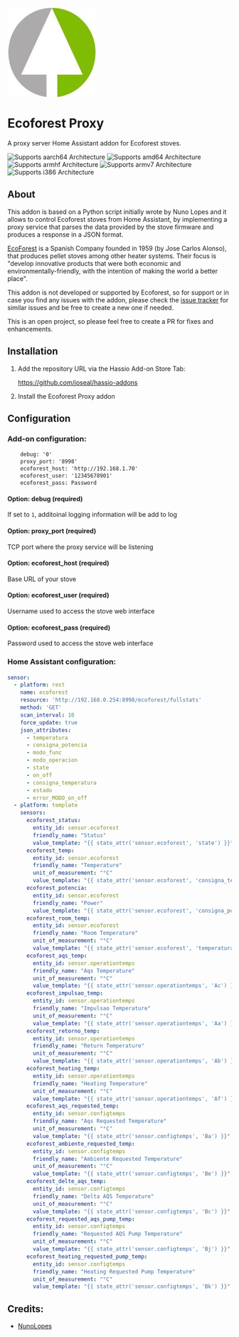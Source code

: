 ![Logo][logo]

# Ecoforest Proxy
A proxy server Home Assistant addon for Ecoforest stoves.

![Supports aarch64 Architecture][aarch64-shield] ![Supports amd64 Architecture][amd64-shield] ![Supports armhf Architecture][armhf-shield] ![Supports armv7 Architecture][armv7-shield] ![Supports i386 Architecture][i386-shield]

## About
This addon is based on a Python script initially wrote by Nuno Lopes and it allows to control Ecoforest stoves from Home Assistant, by implementing a proxy service that parses the data provided by the stove firmware and produces a response in a JSON format.

[EcoForest][ecoforest] is a Spanish Company founded in 1959 (by Jose Carlos Alonso), that produces pellet stoves among other heater systems. Their focus is "develop innovative products that were both economic and environmentally-friendly, with the intention of making the world a better place".

This addon is not developed or supported by Ecoforest, so for support or in case you find any issues with the addon, please check the [issue tracker][issue] for similar issues and be free to create a new one if needed.

This is an open project, so please feel free to create a PR for fixes and enhancements.

## Installation
1. Add the repository URL via the Hassio Add-on Store Tab:

   https://github.com/joseal/hassio-addons

2. Install the Ecoforest Proxy addon

## Configuration

### Add-on configuration:

        debug: '0'
        proxy_port: '8998'
        ecoforest_host: 'http://192.168.1.70'
        ecoforest_user: '12345678901'
        ecoforest_pass: Password

#### Option: debug (required)

If set to `1`, additoinal logging information will be add to log 

#### Option: proxy_port (required)

TCP port where the proxy service will be listening 

#### Option: ecoforest_host (required)

Base URL of your stove

#### Option: ecoforest_user (required)

Username used to access the stove web interface

#### Option: ecoforest_pass (required)

Password used to access the stove web interface


### Home Assistant configuration:

```yaml
sensor:
  - platform: rest
    name: ecoforest
    resource: 'http://192.168.0.254:8998/ecoforest/fullstats'
    method: 'GET'
    scan_interval: 10
    force_update: true
    json_attributes:
      - temperatura
      - consigna_potencia
      - modo_func
      - modo_operacion
      - state
      - on_off
      - consigna_temperatura
      - estado
      - error_MODO_on_off
  - platform: template
    sensors:
      ecoforest_status:
        entity_id: sensor.ecoforest
        friendly_name: "Status"
        value_template: "{{ state_attr('sensor.ecoforest', 'state') }}"
      ecoforest_temp:
        entity_id: sensor.ecoforest
        friendly_name: "Temperature"
        unit_of_measurement: "°C"
        value_template: "{{ state_attr('sensor.ecoforest', 'consigna_temperatura') }}"
      ecoforest_potencia:
        entity_id: sensor.ecoforest
        friendly_name: "Power"
        value_template: "{{ state_attr('sensor.ecoforest', 'consigna_potencia') }}"
      ecoforest_room_temp:
        entity_id: sensor.ecoforest
        friendly_name: "Room Temperature"
        unit_of_measurement: "°C"
        value_template: "{{ state_attr('sensor.ecoforest', 'temperatura') }}"
      ecoforest_aqs_temp:
        entity_id: sensor.operationtemps
        friendly_name: "Aqs Temperature"
        unit_of_measurement: "°C"
        value_template: "{{ state_attr('sensor.operationtemps', 'Ac') }}"
      ecoforest_impulsao_temp:
        entity_id: sensor.operationtemps
        friendly_name: "Impulsao Temperature"
        unit_of_measurement: "°C"
        value_template: "{{ state_attr('sensor.operationtemps', 'Aa') }}"
      ecoforest_retorno_temp:
        entity_id: sensor.operationtemps
        friendly_name: "Return Temperature"
        unit_of_measurement: "°C"
        value_template: "{{ state_attr('sensor.operationtemps', 'Ab') }}"
      ecoforest_heating_temp:
        entity_id: sensor.operationtemps
        friendly_name: "Heating Temperature"
        unit_of_measurement: "°C"
        value_template: "{{ state_attr('sensor.operationtemps', 'Af') }}"
      ecoforest_aqs_requested_temp:
        entity_id: sensor.configtemps
        friendly_name: "Aqs Requested Temperature"
        unit_of_measurement: "°C"
        value_template: "{{ state_attr('sensor.configtemps', 'Ba') }}"
      ecoforest_ambiente_requested_temp:
        entity_id: sensor.configtemps
        friendly_name: "Ambiente Requested Temperature"
        unit_of_measurement: "°C"
        value_template: "{{ state_attr('sensor.configtemps', 'Be') }}"
      ecoforest_delte_aqs_temp:
        entity_id: sensor.configtemps
        friendly_name: "Delta AQS Temperature"
        unit_of_measurement: "°C"
        value_template: "{{ state_attr('sensor.configtemps', 'Bc') }}"
      ecoforest_requested_aqs_pump_temp:
        entity_id: sensor.configtemps
        friendly_name: "Requested AQS Pump Temperature"
        unit_of_measurement: "°C"
        value_template: "{{ state_attr('sensor.configtemps', 'Bj') }}"
      ecoforest_heating_requested_pump_temp:
        entity_id: sensor.configtemps
        friendly_name: "Heating Requested Pump Temperature"
        unit_of_measurement: "°C"
        value_template: "{{ state_attr('sensor.configtemps', 'Bk') }}"
```
## Credits:

- [NunoLopes][nuno]

[logo]: https://github.com/joseal/hassio-addons/raw/master/ecoforest-proxy/icon.png
[aarch64-shield]: https://img.shields.io/badge/aarch64-yes-green.svg
[amd64-shield]: https://img.shields.io/badge/amd64-yes-green.svg
[armhf-shield]: https://img.shields.io/badge/armhf-yes-green.svg
[armv7-shield]: https://img.shields.io/badge/armv7-yes-green.svg
[i386-shield]: https://img.shields.io/badge/i386-yes-green.svg
[issue]: https://github.com/home-assistant/hassio-addons/issues
[ecoforest]: https://ecoforest.com/en
[nuno]: https://github.com/nunolopes/ecoforest-proxy

[i386-shield]: https://img.shields.io/badge/i386-yes-green.svg
